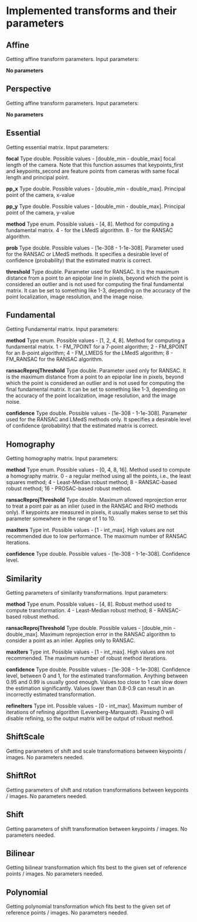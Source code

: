 # Implemented transforms and their parameters

## Affine
Getting affine transform parameters. Input parameters:

**No parameters**

## Perspective
Getting affine transform parameters. Input parameters:

**No parameters**

## Essential
Getting essential matrix. Input parameters:

**focal**
Type double. Possible values - [double_min - double_max] focal length of the camera. Note that this function assumes that keypoints_first and keypoints_second
are feature points from cameras with same focal length and principal point.

**pp_x**
Type double. Possible values - [double_min - double_max]. Principal point of the camera, x-value

**pp_y**
Type double. Possible values - [double_min - double_max]. Principal point of the camera, y-value

**method**
Type enum. Possible values - [4, 8]. Method for computing a fundamental matrix. 4 - for the LMedS algorithm. 8 - for 
the RANSAC algorithm.

**prob**
Type double. Possible values - [1e-308 - 1-1e-308].  Parameter used for the RANSAC or LMedS methods. It specifies 
a desirable level of confidence (probability) that the estimated matrix is correct.

**threshold**
Type double. Parameter used for RANSAC. It is the maximum distance from a 
point to an epipolar line in pixels, beyond which the point is considered an outlier and is not used for computing the
final fundamental matrix. It can be set to something like 1-3, depending on the accuracy of the point localization, 
image resolution, and the image noise.

## Fundamental
Getting Fundamental matrix. Input parameters:

**method**
Type enum. Possible values - [1, 2, 4, 8]. Method for computing a fundamental matrix. 1 - FM_7POINT for a 7-point 
algorithm; 2 -  FM_8POINT for an 8-point algorithm; 4 - FM_LMEDS for the LMedS algorithm; 8 - FM_RANSAC for the RANSAC 
algorithm.
 
**ransacReprojThreshold**
Type double. Parameter used only for RANSAC. It is the maximum distance 
from a point to an epipolar line in pixels, beyond which the point is considered an outlier and is not used for 
computing the final fundamental matrix. It can be set to something like 1-3, depending on the accuracy of the point 
localization, image resolution, and the image noise.

**confidence**
Type double. Possible values - [1e-308 - 1-1e-308]. Parameter used for the RANSAC and LMedS methods only. It specifies a desirable level
of confidence (probability) that the estimated matrix is correct.

## Homography
Getting homography matrix. Input parameters:

**method**
Type enum. Possible values - [0, 4, 8, 16]. Method used to compute a homography matrix. 0 - a regular method using all 
the points, i.e., the least squares method; 4 - Least-Median robust method; 8 - RANSAC-based robust method; 16 - 
PROSAC-based robust method.

**ransacReprojThreshold**
Type double. Maximum allowed reprojection error to treat a point pair as an inlier (used in the RANSAC and RHO methods 
only). If keypoints are measured in pixels, it usually makes sense to set this parameter somewhere in the range of 1 to 
10.

**maxIters**
Type int. Possible values - [1 - int_max]. High values are not recommended due to low performance. The maximum number of 
RANSAC iterations.

**confidence**
Type double. Possible values - [1e-308 - 1-1e-308]. Confidence level.

## Similarity
Getting parameters of similarity transformations. Input parameters:

**method**
Type enum. Possible values - [4, 8]. Robust method used to compute transformation. 4 - Least-Median robust method;
8 - RANSAC-based robust method.

**ransacReprojThreshold**
Type double. Possible values - [double_min - double_max]. Maximum reprojection error in the RANSAC algorithm to consider
a point as an inlier. Applies only to RANSAC.

**maxIters**
Type int. Possible values - [1 - int_max]. High values are not recommended. The maximum number of robust method
iterations.

**confidence**
Type double. Possible values - [1e-308 - 1-1e-308]. Confidence level, between 0 and 1, for the estimated transformation. 
Anything between 0.95 and 0.99 is usually good enough. Values too close to 1 can slow down the estimation significantly.
Values lower than 0.8-0.9 can result in an incorrectly estimated transformation.

**refineIters**
Type int. Possible values - [0 - int_max]. Maximum number of iterations of refining algorithm (Levenberg-Marquardt).
Passing 0 will disable refining, so the output matrix will be output of robust method.

## ShiftScale
Getting parameters of shift and scale transformations between keypoints / images. No parameters needed.

## ShiftRot
Getting parameters of shift and rotation transformations between keypoints / images. No parameters needed.

## Shift
Getting parameters of shift transformation between keypoints / images. No parameters needed.

## Bilinear
Getting bilinear transformation which fits best to the given set of reference points / images. No parameters needed.

## Polynomial
Getting polynomial transformation which fits best to the given set of reference points / images. No parameters needed.